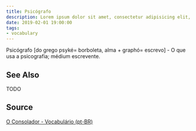 ```yaml
---
title: Psicógrafo
description: Lorem ipsum dolor sit amet, consectetur adipisicing elit, sed do eiusmod tempor incididunt ut labore et dolore magna aliqua.  TODO
date: 2019-02-01 19:00:00
tags:
- vocabulary
---
```


Psicógrafo [do grego psyké= borboleta, alma + graphó= escrevo] - O que usa a psicografia; médium escrevente.

## See Also
TODO

## Source
[O Consolador - Vocabulário (pt-BR)](http://www.oconsolador.com.br/linkfixo/vocabulario/principal.html)
